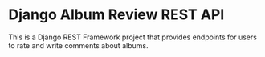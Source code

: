 # Django Album Review REST API

This is a Django REST Framework project that provides endpoints for users to rate and write comments about albums.
